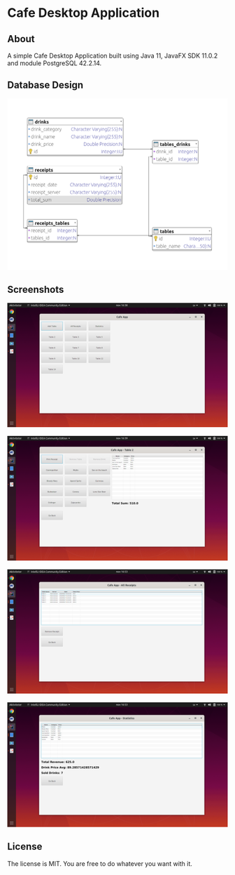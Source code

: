 # Cafe Desktop Application

## About
A simple Cafe Desktop Application built using Java 11, JavaFX SDK 11.0.2 and module PostgreSQL 42.2.14.

## Database Design

![Cafe App Screenshot 5](cafeapp_5.png)

## Screenshots

![Cafe App Screenshot 1](cafeapp_1.png)<br /><br />
![Cafe App Screenshot 1](cafeapp_2.png)<br /><br />
![Cafe App Screenshot 1](cafeapp_3.png)<br /><br />
![Cafe App Screenshot 1](cafeapp_4.png)

## License

The license is MIT. You are free to do whatever you want with it.
